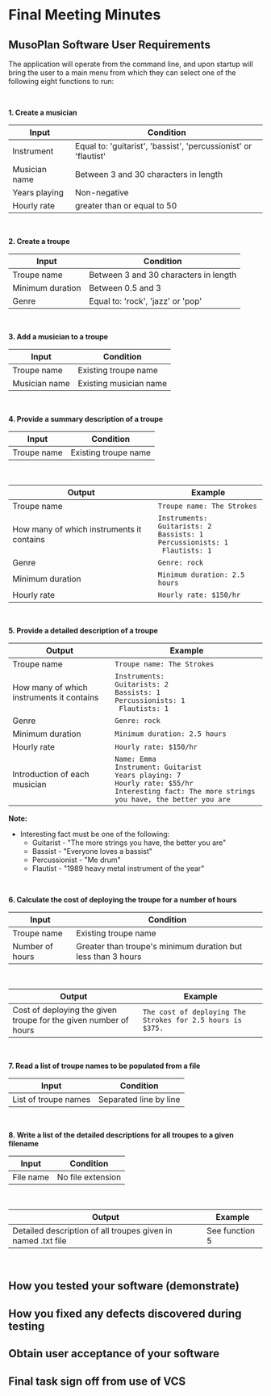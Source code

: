 # Final Meeting Minutes

## MusoPlan Software User Requirements

The application will operate from the command line, and upon startup will bring the user to a main menu from which they can select one of the following eight functions to run:

<br>

**1. Create a musician**

| Input | Condition |
|---|---|
| Instrument | Equal to: 'guitarist', 'bassist', 'percussionist' or 'flautist'|
| Musician name | Between 3 and 30 characters in length |
| Years playing | Non-negative |
| Hourly rate | greater than or equal to 50 |

<br>

**2. Create a troupe**

| Input |Condition |
|---|---|
| Troupe name | Between 3 and 30 characters in length |
| Minimum duration| Between 0.5 and 3 |
| Genre | Equal to: 'rock', 'jazz' or 'pop' |

<br>

**3. Add a musician to a troupe**

| Input |Condition |
|---|---|
| Troupe name | Existing troupe name |
| Musician name | Existing musician name |

<br>

**4. Provide a summary description of a troupe**

| Input | Condition |
|---|---|
| Troupe name | Existing troupe name |

<br>

| Output | Example |
|---|---|
| Troupe name | `Troupe name: The Strokes` | 
| How many of which instruments it contains | `Instruments: `<br>` Guitarists: 2 `<br>` Bassists: 1 `<br>` Percussionists: 1 `<br>` Flautists: 1` |
| Genre | `Genre: rock` |
| Minimum duration | `Minimum duration: 2.5 hours` |
| Hourly rate | `Hourly rate: $150/hr` |

<br>

**5. Provide a detailed description of a troupe**

| Output | Example |
|---|---|
| Troupe name | `Troupe name: The Strokes` | 
| How many of which instruments it contains | `Instruments: `<br>` Guitarists: 2 `<br>` Bassists: 1 `<br>` Percussionists: 1 `<br>` Flautists: 1` |
| Genre | `Genre: rock` |
| Minimum duration | `Minimum duration: 2.5 hours` |
| Hourly rate | `Hourly rate: $150/hr` |
| Introduction of each musician | `Name: Emma` <br> `Instrument: Guitarist` <br> `Years playing: 7` <br> `Hourly rate: $55/hr` <br> `Interesting fact: The more strings you have, the better you are`|
    
**Note:**
- Interesting fact must be one of the following:
    - Guitarist - "The more strings you have, the better you are"
    - Bassist - "Everyone loves a bassist"
    - Percussionist - "Me drum"
    - Flautist - "1989 heavy metal instrument of the year"

<br>

**6. Calculate the cost of deploying the troupe for a number of hours**

| Input  | Condition |
|---|---|
| Troupe name  | Existing troupe name |
| Number of hours | Greater than troupe's minimum duration but less than 3 hours |

<br>

| Output | Example |
|---|---|
| Cost of deploying the given troupe for the given number of hours | `The cost of deploying The Strokes for 2.5 hours is $375.` |

<br>

**7. Read a list of troupe names to be populated from a file**

| Input | Condition |
|---|---|
| List of troupe names | Separated line by line |

<br>

**8. Write a list of the detailed descriptions for all troupes to a given filename**

| Input | Condition |
|---|---|
| File name | No file extension |

<br> 

| Output | Example |
|---|---|
| Detailed description of all troupes given in named .txt file | See function 5 |

<br>


## How you tested your software (demonstrate)

## How you fixed any defects discovered during testing

## Obtain user acceptance of your software

## Final task sign off from use of VCS